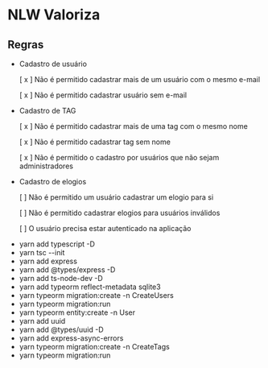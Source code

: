 # NLW Valoriza

## Regras

- Cadastro de usuário

  [ x ] Não é permitido cadastrar mais de um usuário com o mesmo e-mail

  [ x ] Não é permitido cadastrar usuário sem e-mail

- Cadastro de TAG

  [ x ] Não é permitido cadastrar mais de uma tag com o mesmo nome

  [ x ] Não é permitido cadastrar tag sem nome

  [ x ] Não é permitido o cadastro por usuários que não sejam administradores

- Cadastro de elogios

  [ ] Não é permitido um usuário cadastrar um elogio para si

  [ ] Não é permitido cadastrar elogios para usuários inválidos

  [ ] O usuário precisa estar autenticado na aplicação

* yarn add typescript -D
* yarn tsc --init
* yarn add express
* yarn add @types/express -D
* yarn add ts-node-dev -D
* yarn add typeorm reflect-metadata sqlite3
* yarn typeorm migration:create -n CreateUsers
* yarn typeorm migration:run
* yarn typeorm entity:create -n User
* yarn add uuid
* yarn add @types/uuid -D
* yarn add express-async-errors
* yarn typeorm migration:create -n CreateTags
* yarn typeorm migration:run